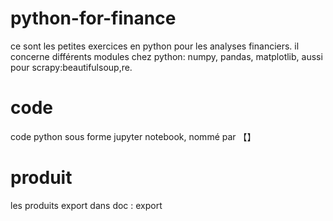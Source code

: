 # python-for-finance
ce sont les petites exercices en python pour les analyses financiers.
il concerne différents modules chez python: 
numpy, pandas, matplotlib, aussi pour scrapy:beautifulsoup,re. 

# code
code python sous forme jupyter notebook, nommé par 【】
# produit
les produits export dans doc : export

